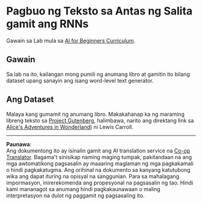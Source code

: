 <!--
CO_OP_TRANSLATOR_METADATA:
{
  "original_hash": "439e12796197a90e7623d4c9c057b9c2",
  "translation_date": "2025-08-28T02:41:56+00:00",
  "source_file": "lessons/5-NLP/17-GenerativeNetworks/lab/README.md",
  "language_code": "tl"
}
-->
# Pagbuo ng Teksto sa Antas ng Salita gamit ang RNNs

Gawain sa Lab mula sa [AI for Beginners Curriculum](https://github.com/microsoft/ai-for-beginners).

## Gawain

Sa lab na ito, kailangan mong pumili ng anumang libro at gamitin ito bilang dataset upang sanayin ang isang word-level text generator.

## Ang Dataset

Malaya kang gumamit ng anumang libro. Makakahanap ka ng maraming libreng teksto sa [Project Gutenberg](https://www.gutenberg.org/), halimbawa, narito ang direktang link sa [Alice's Adventures in Wonderland](https://www.gutenberg.org/files/11/11-0.txt)) ni Lewis Carroll.

---

**Paunawa**:  
Ang dokumentong ito ay isinalin gamit ang AI translation service na [Co-op Translator](https://github.com/Azure/co-op-translator). Bagama't sinisikap naming maging tumpak, pakitandaan na ang mga awtomatikong pagsasalin ay maaaring maglaman ng mga pagkakamali o hindi pagkakatugma. Ang orihinal na dokumento sa kanyang katutubong wika ang dapat ituring na opisyal na sanggunian. Para sa mahalagang impormasyon, inirerekomenda ang propesyonal na pagsasalin ng tao. Hindi kami mananagot sa anumang hindi pagkakaunawaan o maling interpretasyon na dulot ng paggamit ng pagsasaling ito.